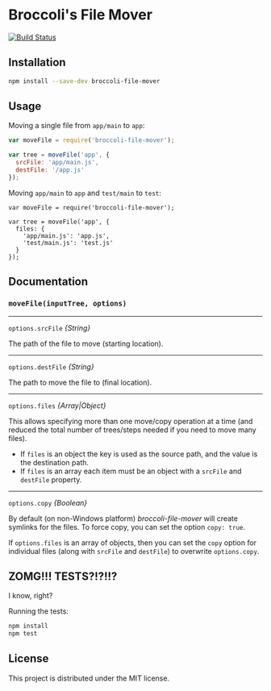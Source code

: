 # Broccoli's File Mover

[![Build Status](https://travis-ci.org/rjackson/broccoli-file-mover.svg?branch=master)](https://travis-ci.org/rjackson/broccoli-file-mover)

## Installation

```bash
npm install --save-dev broccoli-file-mover
```

## Usage

Moving a single file from `app/main` to `app`:

```javascript
var moveFile = require('broccoli-file-mover');

var tree = moveFile('app', {
  srcFile: 'app/main.js',
  destFile: '/app.js'
});
```

Moving `app/main` to `app` and `test/main` to `test`:

```javacript
var moveFile = require('broccoli-file-mover');

var tree = moveFile('app', {
  files: {
    'app/main.js': 'app.js',
    'test/main.js': 'test.js'
  }
});
```

## Documentation

### `moveFile(inputTree, options)`

---

`options.srcFile` *{String}*

The path of the file to move (starting location).

---

`options.destFile` *{String}*

The path to move the file to (final location).

---

`options.files` *{Array|Object}*

This allows specifying more than one move/copy operation at a time (and reduced the total number of trees/steps
needed if you need to move many files).

 - If `files` is an object the key is used as the source path, and the value is the destination path.
 - If `files` is an array each item must be an object with a `srcFile` and `destFile` property.

---

`options.copy` *{Boolean}*

By default (on non-Windows platform) *broccoli-file-mover* will create symlinks
for the files. To force copy, you can set the option `copy: true`.

If `options.files` is an array of objects, then you can set the `copy` option
for individual files (along with `srcFile` and `destFile`) to overwrite
`options.copy`.

## ZOMG!!! TESTS?!?!!?

I know, right?

Running the tests:

```javascript
npm install
npm test
```

## License

This project is distributed under the MIT license.
